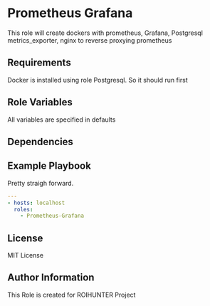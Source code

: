 Prometheus Grafana
=========
 
This role will create dockers with prometheus, Grafana, Postgresql metrics_exporter, nginx to reverse proxying prometheus


Requirements
------------
Docker is installed using role Postgresql. So it should run first

Role Variables
--------------
All variables are specified in defaults

Dependencies
------------


Example Playbook
----------------
Pretty straigh forward.
``` yaml
---
- hosts: localhost
  roles:
    - Prometheus-Grafana
```

License
-------

MIT License

Author Information
------------------

This Role is created for ROIHUNTER Project
